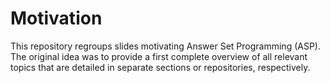 # Motivation

This repository regroups slides motivating Answer Set Programming (ASP).
The original idea was to provide a first complete overview of all relevant topics
that are detailed in separate sections or repositories, respectively.
